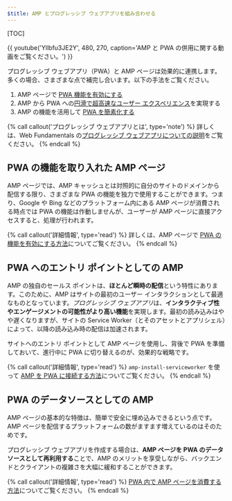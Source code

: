 ```yaml
---
$title: AMP とプログレッシブ ウェブアプリを組み合わせる
---
```

[TOC]

{{ youtube('Yllbfu3JE2Y', 480, 270, caption='AMP と PWA の併用に関する動画をご覧ください。') }}

プログレッシブ ウェブアプリ（PWA）と AMP ページは効果的に連携します。多くの場合、さまざまな点で補完し合います。以下の手法をご覧ください。

1. AMP ページで [PWA 機能を有効にする](/ja/docs/integration/pwa-amp/amp-as-pwa.html)
2. AMP から PWA への[円滑で超高速なユーザー エクスペリエンス](/ja/docs/integration/pwa-amp/amp-to-pwa.html)を実現する
3. AMP の機能を活用して [PWA を簡素化する](/ja/docs/integration/pwa-amp/amp-in-pwa.html)

{% call callout('プログレッシブ ウェブアプリとは', type='note') %}
詳しくは、Web Fundamentals の[プログレッシブ ウェブアプリについての説明](https://developers.google.com/web/progressive-web-apps/)をご覧ください。
{% endcall %}

## PWA の機能を取り入れた AMP ページ

AMP ページでは、AMP キャッシュとは対照的に自分のサイトのドメインから配信する限り、さまざまな PWA の機能を独力で使用することができます。つまり、Google や Bing などのプラットフォーム内にある AMP ページが消費される時点では PWA の機能は作動しませんが、ユーザーが AMP ページに直接アクセスすると、処理が行われます。

{% call callout('詳細情報', type='read') %}
詳しくは、AMP ページで [PWA の機能を有効にする方法](/ja/docs/integration/pwa-amp/amp-as-pwa.html)についてご覧ください。
{% endcall %}

## PWA へのエントリ ポイントとしての AMP

AMP の独自のセールス ポイントは、**ほとんど瞬時の配信**という特性にあります。このために、AMP はサイトの最初のユーザー インタラクションとして最適なものとなっています。*プログレッシブ ウェブアプリ*は、**インタラクティブ性やエンゲージメントの可能性がより高い機能**を実現します。最初の読み込みはやや遅くなりますが、サイトの Service Worker（とそのアセットとアプリシェル）によって、以降の読み込み時の配信は加速されます。

サイトへのエントリ ポイントとして AMP ページを使用し、背後で PWA を準備しておいて、進行中に PWA に切り替えるのが、効果的な戦略です。

{% call callout('詳細情報', type='read') %}
`amp-install-serviceworker` を使って [AMP を PWA に接続する方法](/ja/docs/integration/pwa-amp/amp-to-pwa.html)についてご覧ください。
{% endcall %}

## PWA のデータソースとしての AMP

AMP ページの基本的な特徴は、簡単で安全に埋め込みできるという点です。AMP ページを配信するプラットフォームの数がますます増えているのはそのためです。

プログレッシブ ウェブアプリを作成する場合は、**AMP ページを PWA のデータソースとして再利用する**ことで、AMP のメリットを享受しながら、バックエンドとクライアントの複雑さを大幅に緩和することができます。

{% call callout('詳細情報', type='read') %}
[PWA 内で AMP ページを消費する方法](/ja/docs/integration/pwa-amp/amp-in-pwa.html)についてご覧ください。
{% endcall %}
 
 
